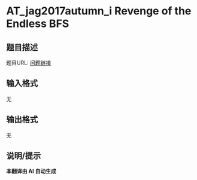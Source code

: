 # AT_jag2017autumn_i Revenge of the Endless BFS

## 题目描述

题目URL: [问题链接](https://atcoder.jp/contests/jag2017autumn/tasks/jag2017autumn_i)

## 输入格式

无

## 输出格式

无

## 说明/提示

**本翻译由 AI 自动生成**